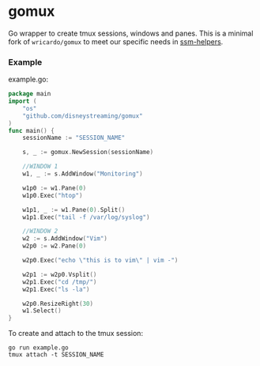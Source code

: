 gomux
=====

Go wrapper to create tmux sessions, windows and panes. This is a minimal fork of `wricardo/gomux` to meet our specific needs in [ssm-helpers](https://github.com/disneystreaming/ssm-helpers).

### Example
example.go:
```go
package main
import (
	"os"
	"github.com/disneystreaming/gomux"
)
func main() {
	sessionName := "SESSION_NAME"

	s, _ := gomux.NewSession(sessionName)

	//WINDOW 1
	w1, _ := s.AddWindow("Monitoring")

	w1p0 := w1.Pane(0)
	w1p0.Exec("htop")

	w1p1, _ := w1.Pane(0).Split()
	w1p1.Exec("tail -f /var/log/syslog")

	//WINDOW 2
	w2 := s.AddWindow("Vim")
	w2p0 := w2.Pane(0)

	w2p0.Exec("echo \"this is to vim\" | vim -")

	w2p1 := w2p0.Vsplit()
	w2p1.Exec("cd /tmp/")
	w2p1.Exec("ls -la")

	w2p0.ResizeRight(30)
	w1.Select()
}
```

To create and attach to the tmux session:
```
go run example.go
tmux attach -t SESSION_NAME
```
